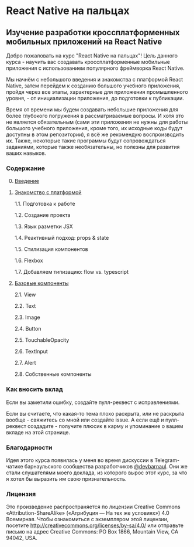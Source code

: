 # React Native на пальцах

## Изучение разработки кроссплатформенных мобильных приложений на React Native

Добро пожаловать на курс "React Native на пальцах"! Цель данного курса - научить вас создавать кроссплатформенные мобильные приложения с использованием популярного фреймворка React Native.

Мы начнём с небольшого введения и знакомства с платформой React Native, затем перейдем к созданию большого учебного приложения, пройдя через все этапы, характерные для приложения промышленного уровня, - от инициализации приложения, до подготовки к публикации.

Время от времени мы будем создавать небольшие приложения для более глубокого погружения в рассматриваемые вопросы. И хотя это не является обязательным (сами эти приложения не нужны для работы большого учебного приложения, кроме того, их исходные коды будут доступны в этом репозитории), я всё же рекомендую воспроизводить их. Также, некоторые такие программы будут сопровождаться заданиями, которые также необязательны, но полезны для развития ваших навыков.

### Содержание

0. [Введение](./intro/README.md)
1. [Знакомство с платформой](./chapter_1/README.md)

    1.1. Подготовка к работе

    1.2. Создание проекта

    1.3. Язык разметки JSX

    1.4. Реактивный подход: props & state

    1.5. Стилизация компонентов

    1.6. Flexbox

    1.7. Добавляем типизацию: flow vs. typescript

2. [Базовые компоненты](./chapter_2/README.md)

    2.1. View

    2.2. Text

    2.3. Image

    2.4. Button

    2.5. TouchableOpacity

    2.6. TextInput

    2.7. Alert

    2.8. Собственные компоненты

### Как вносить вклад

Если вы заметили ошибку, создайте пулл-реквест с исправлениями.

Если вы считаете, что какая-то тема плохо раскрыта, или не раскрыта вообще - свяжитесь со мной или создайте issue. А если ещё и пулл-реквест создадите - получите плюсик в карму и упоминание о вашем вкладе на этой странице.

### Благодарности

Идея этого курса появилась у меня во время дискуссии в Telegram-чатике барнаульского сообщества разработчиков [@devbarnaul](t.me@devbarnaul). Они же стали слушателями моего доклада, из которого вырос этот курс, за что я хотел бы выразить им свою признательность.

### Лицензия

Это произведение распространяется по лицензии Creative Commons «Attribution-ShareAlike» («Атрибуция — На тех же условиях») 4.0 Всемирная. Чтобы ознакомиться с экземпляром этой лицензии, посетите http://creativecommons.org/licenses/by-sa/4.0/ или отправьте письмо на адрес Creative Commons: PO Box 1866, Mountain View, CA 94042, USA.
